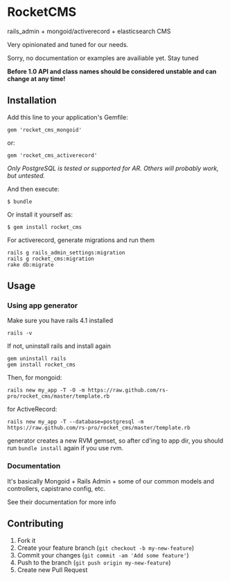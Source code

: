 # RocketCMS

rails_admin + mongoid/activerecord + elasticsearch CMS

Very opinionated and tuned for our needs.

Sorry, no documentation or examples are availiable yet. Stay tuned

**Before 1.0 API and class names should be considered unstable and can change at
any time!**

## Installation

Add this line to your application's Gemfile:

    gem 'rocket_cms_mongoid'

or:

    gem 'rocket_cms_activerecord'

*Only PostgreSQL is tested or supported for AR. Others will probably work, but untested.*

And then execute:

    $ bundle

Or install it yourself as:

    $ gem install rocket_cms

For activerecord, generate migrations and run them

    rails g rails_admin_settings:migration
    rails g rocket_cms:migration
    rake db:migrate

## Usage

### Using app generator

Make sure you have rails 4.1 installed

    rails -v

If not, uninstall rails and install again

    gem uninstall rails
    gem install rocket_cms
    
Then, for mongoid:

    rails new my_app -T -O -m https://raw.github.com/rs-pro/rocket_cms/master/template.rb

for ActiveRecord:

    rails new my_app -T --database=postgresql -m https://raw.github.com/rs-pro/rocket_cms/master/template.rb

generator creates a new RVM gemset, so after cd'ing to app dir, you should run `bundle install` again if you use rvm.

### Documentation

It's basically Mongoid + Rails Admin + some of our common models and controllers, capistrano config, etc.

See their documentation for more info

## Contributing

1. Fork it
2. Create your feature branch (`git checkout -b my-new-feature`)
3. Commit your changes (`git commit -am 'Add some feature'`)
4. Push to the branch (`git push origin my-new-feature`)
5. Create new Pull Request


